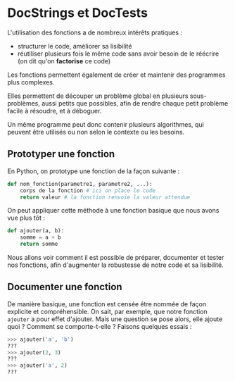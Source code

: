# DocStrings et DocTests
L'utilisation des fonctions a de nombreux intérêts pratiques :
- structurer le code, améliorer sa lisibilité
- réutiliser plusieurs fois le même code sans avoir besoin de le réécrire (on dit qu'on **factorise** ce code)

Les fonctions permettent également de créer et maintenir des programmes plus complexes.

Elles permettent de découper un problème global en plusieurs sous-problèmes, aussi petits que possibles, afin de rendre chaque petit problème facile à résoudre, et à déboguer.

Un même programme peut donc contenir plusieurs algorithmes, qui peuvent être utilisés ou non selon le contexte ou les besoins.

## Prototyper une fonction
En Python, on prototype une fonction de la façon suivante :

```py
def nom_fonction(parametre1, parametre2, ...):
    corps de la fonction # ici on place le code
    return valeur # la fonction renvoie la valeur attendue
```

On peut appliquer cette méthode à une fonction basique que nous avons vue plus tôt :

```py
def ajouter(a, b):
    somme = a + b
    return somme
```

Nous allons voir comment il est possible de préparer, documenter et tester nos fonctions, afin d'augmenter la robustesse de notre code et sa lisibilité.

## Documenter une fonction
De manière basique, une fonction est censée être nommée de façon explicite et compréhensible. On sait, par exemple, que notre fonction `ajouter` a pour effet d'ajouter. Mais une question se pose alors, elle ajoute quoi ? Comment se comporte-t-elle ? Faisons quelques essais :
```py
>>> ajouter('a', 'b')
???
>>> ajouter(2, 3)
???
>>> ajouter('a', 2)
???
```